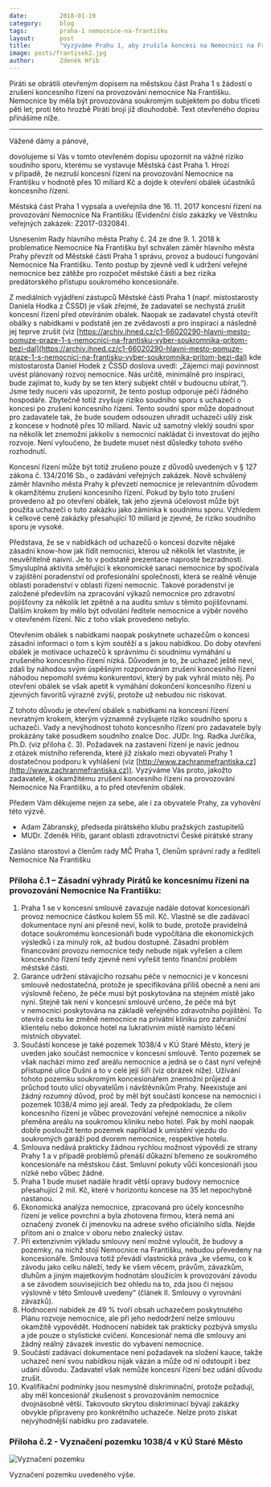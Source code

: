 ```yaml
---
date:         2018-01-19
category:     blog
tags:         praha-1 nemocnice-na-františku
layout:       post
title:        "Vyzýváme Prahu 1, aby zrušila koncesi na Nemocnici na Františku." 
image: posts/frantisek2.jpg
author:       Zdeněk Hřib
---
```


Piráti se obrátili otevřeným dopisem na městskou část Praha 1 s žádostí o zrušení koncesního řízení na provozování nemocnice Na Františku. Nemocnice by měla být provozována soukromým subjektem po dobu třiceti pěti let; proti této hrozbě Piráti brojí již dlouhodobě. Text otevřeného dopisu přinášíme níže.

---

Vážené dámy a pánové,

dovolujeme si Vás v tomto otevřeném dopisu upozornit na vážné riziko soudního sporu, kterému se vystavuje Městská část Praha 1. Hrozí v případě, že nezruší koncesní řízení na provozování Nemocnice na Františku v hodnotě přes 10 miliard Kč a dojde k otevření obálek účastníků koncesního řízení.

Městská část Praha 1 vypsala a uveřejnila dne 16. 11. 2017 koncesní řízení na provozování Nemocnice Na Františku (Evidenční číslo zakázky ve Věstníku veřejných zakázek: Z2017-032084).

Usnesením Rady hlavního města Prahy č. 24 ze dne 9. 1. 2018 k problematice Nemocnice Na Františku byl schválen záměr hlavního města Prahy převzít od Městské části Praha 1 správu, provoz a budoucí fungování Nemocnice Na Františku. Tento postup by zjevně vedl k udržení veřejné nemocnice bez zátěže pro rozpočet městské části a bez rizika predátorského přístupu soukromého koncesionáře.

Z mediálních vyjádření zástupců Městské části Praha 1 (např. místostarosty Daniela Hodka z ČSSD) je však zřejmé, že zadavatel se nechystá zrušit koncesní řízení před otevíráním obálek. Naopak se zadavatel chystá otevřít obálky s nabídkami v podstatě jen ze zvědavosti a pro inspiraci a následně jej teprve zrušit (viz [https://archiv.ihned.cz/c1-66020290-hlavni-mesto-pomuze-praze-1-s-nemocnici-na-frantisku-vyber-soukromnika-pritom-bezi-dal](https://archiv.ihned.cz/c1-66020290-hlavni-mesto-pomuze-praze-1-s-nemocnici-na-frantisku-vyber-soukromnika-pritom-bezi-dal) kde místostarosta Daniel Hodek z ČSSD doslova uvedl: „Zájemci mají povinnost uvést plánovaný rozvoj nemocnice. Nás určitě, minimálně pro inspiraci, bude zajímat to, kudy by se ten který subjekt chtěl v budoucnu ubírat,“). Jsme tedy nuceni vás upozornit, že tento postup odporuje péči řádného hospodáře. Zbytečně totiž zvyšuje riziko soudního sporu s uchazeči o koncesi po zrušení koncesního řízení. Tento soudní spor může dopadnout pro zadavatele tak, že bude soudem odsouzen uhradit uchazeči ušlý zisk z koncese v hodnotě přes 10 miliard. Navíc už samotný vleklý soudní spor na několik let znemožní jakkoliv s nemocnicí nakládat či investovat do jejího rozvoje. Není vyloučeno, že budete muset nést důsledky tohoto svého rozhodnutí.

Koncesní řízení může být totiž zrušeno pouze z důvodů uvedených v § 127 zákona č. 134/2016 Sb., o zadávání veřejných zakázek. Nově schválený záměr hlavního města Prahy k převzetí nemocnice je relevantním důvodem k okamžitému zrušení koncesního řízení. Pokud by bylo toto zrušení provedeno až po otevření obálek, tak jeho zjevná účelovost může být použita uchazeči o tuto zakázku jako záminka k soudnímu sporu. Vzhledem k celkové ceně zakázky přesahující 10 miliard je zjevné, že riziko soudního sporu je vysoké.

Představa, že se v nabídkách od uchazečů o koncesi dozvíte nějaké zásadní know-how jak řídit nemocnici, kterou už několik let vlastníte, je neuvěřitelně naivní. Je to v podstatě prezentace naprosté bezradnosti. Smysluplná aktivita směřující k ekonomické sanaci nemocnice by spočívala v zajištění poradenství od profesionální společnosti, která se reálně věnuje oblasti poradenství v oblasti řízení nemocnic. Takové poradenství je založené především na zpracování výkazů nemocnice pro zdravotní pojišťovny za několik let zpětně a na auditu smluv s těmito pojišťovnami. Dalším krokem by mělo být odvolání ředitele nemocnice a výběr nového v otevřeném řízení. Nic z toho však provedeno nebylo.

Otevřením obálek s nabídkami naopak poskytnete uchazečům o koncesi zásadní informaci o tom s kým soutěží a s jakou nabídkou. Do doby otevření obálek je motivace uchazečů k správnímu či soudnímu vymáhání u zrušeného koncesního řízení nízká. Důvodem je to, že uchazeč ještě neví, zdali by náhodou svým úspěšným rozporováním zrušení koncesního řízení náhodou nepomohl svému konkurentovi, který by pak vyhrál místo něj. Po otevření obálek se však apetit k vymáhání dokončení koncesního řízení u zjevných favoritů výrazně zvýší, protože už nebudou nic riskovat.

Z tohoto důvodu je otevření obálek s nabídkami na koncesní řízení nevratným krokem, kterým významně zvyšujete riziko soudního sporu s uchazeči. Vady a nevýhodnost tohoto koncesního řízení pro zadavatele byly prokázány také posudkem soudního znalce Doc. JUDr. Ing. Radka Jurčíka, Ph.D. (viz příloha č. 3). Požadavek na zastavení řízení je navíc jednou z otázek místního referenda, které již získalo mezi obyvateli Prahy 1 dostatečnou podporu k vyhlášení (viz [http://www.zachranmefrantiska.cz](http://www.zachranmefrantiska.cz)).
Vyzýváme Vás proto, jakožto zadavatele, k okamžitému zrušení koncesního řízení na provozování Nemocnice Na Františku, a to před otevřením obálek.

Předem Vám děkujeme nejen za sebe, ale i za obyvatele Prahy, za vyhovění této výzvě.


- Adam Zábranský, předseda pirátského klubu pražských zastupitelů
- MUDr. Zdeněk Hřib, garant oblasti zdravotnictví České pirátské strany



Zasláno starostovi a členům rady MČ Praha 1, členům správní rady a řediteli Nemocnice Na Františku

### Příloha č.1 – Zásadní výhrady Pirátů ke koncesnímu řízení na provozování Nemocnice Na Františku:

1. Praha 1 se v koncesní smlouvě zavazuje nadále dotovat koncesionáři provoz nemocnice částkou kolem 55 mil. Kč. Vlastně se dle zadávací dokumentace nyní ani přesně neví, kolik to bude,  protože pravidelná dotace soukromému koncesionáři bude vypočítána dle ekonomických výsledků i za minulý rok, až budou dostupné. Zásadní problém financování provozu nemocnice tedy nebude nijak vyřešen a cílem koncesního řízení tedy zjevně není vyřešit tento finanční problém městské části.
2. Garance udržení stávajícího rozsahu péče v nemocnici je v koncesní smlouvě nedostatečná, protože je specifikována příliš obecně a není ani výslovně řečeno, že péče musí být poskytována na stejném místě jako nyní. Stejně tak není v koncesní smlouvě určeno, že péče má být v nemocnici poskytována na základě veřejného zdravotního pojištění. To otevírá cestu ke změně nemocnice na privátní kliniku pro zahraniční klientelu nebo dokonce hotel na lukrativním místě namísto léčení místních obyvatel.
3. Součástí koncese je také pozemek 1038/4 v KÚ Staré Město, který je uveden jako součást nemocnice v koncesní smlouvě. Tento pozemek se však nachází mimo zeď areálu nemocnice a jedná se o část nyní veřejně přístupné ulice Dušní a to v celé její šíři (viz obrázek níže). Užívání tohoto pozemku soukromým koncesionářem znemožní průjezd a průchod touto ulicí obyvatelům i návštěvníkům Prahy. Neexistuje ani žádný rozumný důvod, proč by měl být součástí koncese na nemocnici i pozemek 1038/4 mimo její areál. Tedy za předpokladu, že cílem koncesního řízení je vůbec provozování veřejné nemocnice a nikoliv přeměna areálu na soukromou kliniku nebo hotel. Pak by mohl naopak dobře posloužit tento pozemek například k umístění vjezdu do soukromých garáží pod dvorem nemocnice, respektive hotelu.
4. Smlouva nedává prakticky žádnou rychlou možnost výpovědi ze strany Prahy 1 a v případě problémů přenáší důkazní břemeno ze soukromého koncesionáře na městskou část. Smluvní pokuty vůči koncesionáři jsou nízké nebo vůbec žádné.
5. Praha 1 bude muset nadále hradit větší opravy budovy nemocnice přesahující 2 mil. Kč, které v horizontu koncese na 35 let nepochybně nastanou.
6. Ekonomická analýza nemocnice, zpracovaná pro účely koncesního řízení je velice povrchní a byla zhotovena firmou, která nemá ani označený zvonek či jmenovku na adrese svého oficiálního sídla. Nejde přitom ani o znalce v oboru nebo znalecký ústav.
7. Při extenzivním výkladu smlouvy není možné vyloučit, že budovy a pozemky, na nichž stojí Nemocnice na Františku, nebudou převedeny na koncesionáře. Smlouva totiž převádí vlastnická práva „ke všemu, co k závodu jako celku náleží, tedy ke všem věcem, právům, závazkům, dluhům a jiným majetkovým hodnotám sloužícím k provozování závodu a se závodem souvisejících bez ohledu na to, zda jsou či nejsou výslovně v této Smlouvě uvedeny“ (článek II. Smlouvy o vyrovnání závazků).
8. Hodnocení nabídek ze 49 % tvoří obsah uchazečem poskytnutého Plánu rozvoje nemocnice, ale při jeho nedodržení nelze smlouvu okamžitě vypovědět. Hodnocení nabídek tak prakticky pozbývá smyslu a jde pouze o stylistické cvičení. Koncesionář nemá dle smlouvy ani žádný reálný závazek investic do vybavení nemocnice.
9. Součástí zadávací dokumentace není požadavek na složení kauce, takže uchazeč není svou nabídkou nijak vázán a může od ní odstoupit i bez udání důvodu. Zadavatel však nemůže koncesní řízení bez udání důvodu zrušit.
10. Kvalifikační podmínky jsou nesmyslně diskriminační, protože požadují, aby měl koncesionář zkušenost s provozováním nemocnice dvojnásobně větší. Takovouto skrytou diskriminací bývají zakázky obvykle připraveny pro konkrétního uchazeče. Nelze proto získat nejvýhodnější nabídku pro zadavatele.


### Příloha č.2 - Vyznačení pozemku 1038/4 v KÚ Staré Město 

![Vyznačení pozemku](/assets/img/posts/frantisek.jpg "Vyznačení pozemku")

Vyznačení pozemku uvedeného výše.

